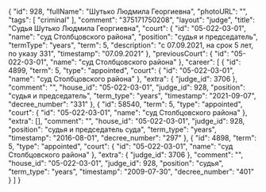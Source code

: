 {
    "id": 928,
    "fullName": "Шутько Людмила Георгиевна",
    "photoURL": "",
    "tags": [
        "criminal"
    ],
    "comment": "375171750208",
    "layout": "judge",
    "title": "Судья Шутько Людмила Георгиевна",
    "court": {
        "id": "05-022-03-01",
        "name": "суд Столбцовского района",
        "position": "судья и председатель",
        "termType": "years",
        "term": 5,
        "description": "c 07.09.2021, на срок 5 лет, по указу 331",
        "timestamp": "07.09.2021"
    },
    "previousCourt": {
        "id": "05-022-03-01",
        "name": "суд Столбцовского района"
    },
    "career": [
        {
            "id": 4899,
            "term": 5,
            "type": "appointed",
            "court": {
                "id": "05-022-03-01",
                "name": "суд Столбцовского района"
            },
            "extra": {
                "judge_id": 3706
            },
            "comment": "",
            "house_id": "05-022-03-01",
            "judge_id": 928,
            "position": "судья и председатель",
            "term_type": "years",
            "timestamp": "2021-09-07",
            "decree_number": "331"
        },
        {
            "id": 58540,
            "term": 5,
            "type": "appointed",
            "court": {
                "id": "05-022-03-01",
                "name": "суд Столбцовского района"
            },
            "extra": [],
            "comment": "",
            "house_id": "05-022-03-01",
            "judge_id": 928,
            "position": "судья и председатель суда",
            "term_type": "years",
            "timestamp": "2016-08-01",
            "decree_number": "297"
        },
        {
            "id": 4898,
            "term": 5,
            "type": "appointed",
            "court": {
                "id": "05-022-03-01",
                "name": "суд Столбцовского района"
            },
            "extra": {
                "judge_id": 3706
            },
            "comment": "",
            "house_id": "05-022-03-01",
            "judge_id": 928,
            "position": "судья",
            "term_type": "years",
            "timestamp": "2009-07-30",
            "decree_number": "401"
        }
    ]
}